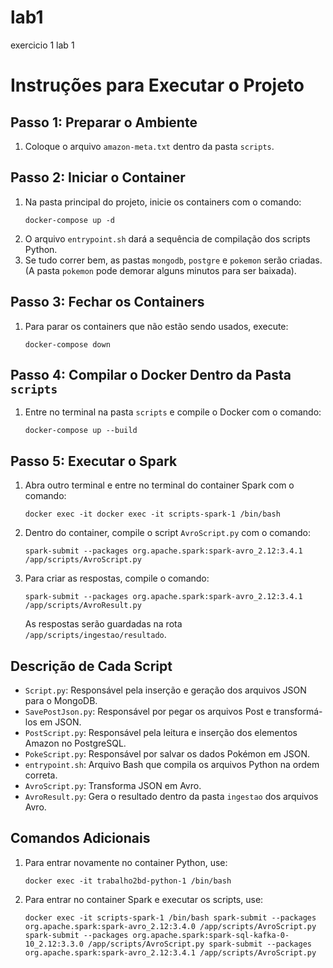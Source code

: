 # lab1
exercicio 1 lab 1
<h1>Instruções para Executar o Projeto</h1> <h2>Passo 1: Preparar o Ambiente</h2> <ol> <li>Coloque o arquivo <code>amazon-meta.txt</code> dentro da pasta <code>scripts</code>.</li> </ol> <h2>Passo 2: Iniciar o Container</h2> <ol> <li>Na pasta principal do projeto, inicie os containers com o comando: <pre><code>docker-compose up -d</code></pre> </li> <li>O arquivo <code>entrypoint.sh</code> dará a sequência de compilação dos scripts Python.</li> <li>Se tudo correr bem, as pastas <code>mongodb</code>, <code>postgre</code> e <code>pokemon</code> serão criadas. (A pasta <code>pokemon</code> pode demorar alguns minutos para ser baixada).</li> </ol> <h2>Passo 3: Fechar os Containers</h2> <ol> <li>Para parar os containers que não estão sendo usados, execute: <pre><code>docker-compose down</code></pre> </li> </ol> <h2>Passo 4: Compilar o Docker Dentro da Pasta <code>scripts</code></h2> <ol> <li>Entre no terminal na pasta <code>scripts</code> e compile o Docker com o comando: <pre><code>docker-compose up --build</code></pre> </li> </ol> <h2>Passo 5: Executar o Spark</h2> <ol> <li>Abra outro terminal e entre no terminal do container Spark com o comando: <pre><code>docker exec -it docker exec -it scripts-spark-1 /bin/bash</code></pre> </li> <li>Dentro do container, compile o script <code>AvroScript.py</code> com o comando: <pre><code>spark-submit --packages org.apache.spark:spark-avro_2.12:3.4.1 /app/scripts/AvroScript.py</code></pre> </li> <li>Para criar as respostas, compile o comando: <pre><code>spark-submit --packages org.apache.spark:spark-avro_2.12:3.4.1 /app/scripts/AvroResult.py</code></pre> As respostas serão guardadas na rota <code>/app/scripts/ingestao/resultado</code>. </li> </ol> <h2>Descrição de Cada Script</h2> <ul> <li><code>Script.py</code>: Responsável pela inserção e geração dos arquivos JSON para o MongoDB.</li> <li><code>SavePostJson.py</code>: Responsável por pegar os arquivos Post e transformá-los em JSON.</li> <li><code>PostScript.py</code>: Responsável pela leitura e inserção dos elementos Amazon no PostgreSQL.</li> <li><code>PokeScript.py</code>: Responsável por salvar os dados Pokémon em JSON.</li> <li><code>entrypoint.sh</code>: Arquivo Bash que compila os arquivos Python na ordem correta.</li> <li><code>AvroScript.py</code>: Transforma JSON em Avro.</li> <li><code>AvroResult.py</code>: Gera o resultado dentro da pasta <code>ingestao</code> dos arquivos Avro.</li> </ul> <h2>Comandos Adicionais</h2> <ol> <li>Para entrar novamente no container Python, use: <pre><code>docker exec -it trabalho2bd-python-1 /bin/bash</code></pre> </li> <li>Para entrar no container Spark e executar os scripts, use: <pre><code>docker exec -it scripts-spark-1 /bin/bash spark-submit --packages org.apache.spark:spark-avro_2.12:3.4.0 /app/scripts/AvroScript.py spark-submit --packages org.apache.spark:spark-sql-kafka-0-10_2.12:3.3.0 /app/scripts/AvroScript.py spark-submit --packages org.apache.spark:spark-avro_2.12:3.4.1 /app/scripts/AvroScript.py</code></pre> </li> </ol>
